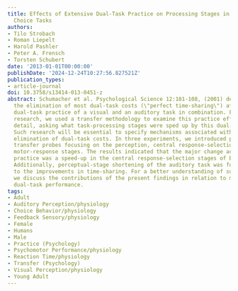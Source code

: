 ```yaml
---
title: Effects of Extensive Dual-Task Practice on Processing Stages in Simultaneous
  Choice Tasks
authors:
- Tilo Strobach
- Roman Liepelt
- Harold Pashler
- Peter A. Frensch
- Torsten Schubert
date: '2013-01-01T00:00:00'
publishDate: '2024-12-24T10:27:56.827521Z'
publication_types:
- article-journal
doi: 10.3758/s13414-013-0451-z
abstract: Schumacher et al. Psychological Science 12:101-108, (2001) demonstrated
  the elimination of most dual-task costs (\"perfect time-sharing\") after extensive
  dual-task practice of a visual and an auditory task in combination. For the present
  research, we used a transfer methodology to examine this practice effect in more
  detail, asking what task-processing stages were sped up by this dual-task practice.
  Such research will be essential to specify mechanisms associated with the practice-related
  elimination of dual-task costs. In three experiments, we introduced postpractice
  transfer probes focusing on the perception, central response-selection, and final
  motor-response stages. The results indicated that the major change achieved by dual-task
  practice was a speed-up in the central response-selection stages of both tasks.
  Additionally, perceptual-stage shortening of the auditory task was found to contribute
  to the improvements in time-sharing. For a better understanding of such time-sharing,
  we discuss the contributions of the present findings in relation to models of practiced
  dual-task performance.
tags:
- Adult
- Auditory Perception/physiology
- Choice Behavior/physiology
- Feedback Sensory/physiology
- Female
- Humans
- Male
- Practice (Psychology)
- Psychomotor Performance/physiology
- Reaction Time/physiology
- Transfer (Psychology)
- Visual Perception/physiology
- Young Adult
---
```

